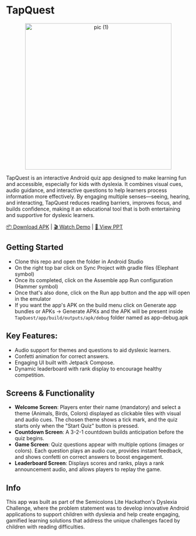 # TapQuest
<div align="center">
    <img src="https://github.com/user-attachments/assets/fb6839c4-a3a7-4f48-81a9-28a5b50cbc79" alt="pic (1)" width="400" />
</div>

TapQuest is an interactive Android quiz app designed to make learning fun and accessible, especially for kids with dyslexia. It combines visual cues, audio guidance, and interactive questions to help learners process information more effectively. By engaging multiple senses—seeing, hearing, and interacting, TapQuest reduces reading barriers, improves focus, and builds confidence, making it an educational tool that is both entertaining and supportive for dyslexic learners.

[📦 Download APK](https://tinyurl.com/TapQuest) | [🎬 Watch Demo](https://tinyurl.com/TapQuestDemo) | [📑 View PPT](https://tinyurl.com/TapQuestPPT) 

## Getting Started
- Clone this repo and open the folder in Android Studio
- On the right top bar click on Sync Project with gradle files (Elephant symbol)
- Once its completed, click on the Assemble app Run configuration (Hammer symbol)
- Once that's also done, click on the Run app button and the app will open in the emulator
- If you want the app's APK on the build menu click on Generate app bundles or APKs -> Generate APKs and the APK will be present inside `TapQuest/app/build/outputs/apk/debug` folder named as app-debug.apk

## Key Features:
- Audio support for themes and questions to aid dyslexic learners.
- Confetti animation for correct answers.
- Engaging UI built with Jetpack Compose.
- Dynamic leaderboard with rank display to encourage healthy competition.

## Screens & Functionality
- **Welcome Screen**: Players enter their name (mandatory) and select a theme (Animals, Birds, Colors) displayed as clickable tiles with visual and audio cues. The chosen theme shows a tick mark, and the quiz starts only when the "Start Quiz" button is pressed.
- **Countdown Screen**: A 3-2-1 countdown builds anticipation before the quiz begins.
- **Game Screen**: Quiz questions appear with multiple options (images or colors). Each question plays an audio cue, provides instant feedback, and shows confetti on correct answers to boost engagement.
- **Leaderboard Screen**: Displays scores and ranks, plays a rank announcement audio, and allows players to replay the game.

## Info
This app was built as part of the Semicolons Lite Hackathon's Dyslexia Challenge, where the problem statement was to develop innovative Android applications to support children with dyslexia and help create engaging, gamified learning solutions that address the unique challenges faced by children with reading difficulties.


